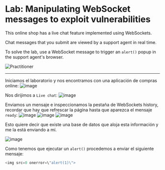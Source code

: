 # Lab: Manipulating WebSocket messages to exploit vulnerabilities

This online shop has a live chat feature implemented using WebSockets.

Chat messages that you submit are viewed by a support agent in real time.

To solve the lab, use a WebSocket message to trigger an `alert()` popup in the support agent's browser.

![Practitioner](https://img.shields.io/badge/level-Apprentice-green) 

---

Iniciamos el laboratorio y nos encontramos con una aplicación de compras online:
![image](https://github.com/user-attachments/assets/d722cc9a-17ae-417e-a74c-7b22467a09ad)


Nos dirijimos a `Live chat`:
![image](https://github.com/user-attachments/assets/886f7e11-0c84-407a-af26-8d339dd9b8b5)


Enviamos un mensaje e inspeccionamos la pestaña de WebSockets history, recordar que hay que refrescar la página hasta que aparezca el mensaje `ready`:
![image](https://github.com/user-attachments/assets/1579473c-f080-43de-a87b-73e56f5b92fe)
![image](https://github.com/user-attachments/assets/58b4304b-bea9-4620-ad63-475831d89bf6)
![image](https://github.com/user-attachments/assets/08bcb8bd-594e-46e1-b7e7-d591b77a252c)


Esto quiere decir que existe una base de datos que aloja esta información y me la está enviando a mí.


![image](https://github.com/user-attachments/assets/45d2731a-4e5b-4127-b284-bd6f510f4fb7)

Como tenemos que ejecutar un `alert()` procedemos a enviar el siguiente mensaje:
```javascript
<img src=0 onerror=\"alert(1)\">
```


